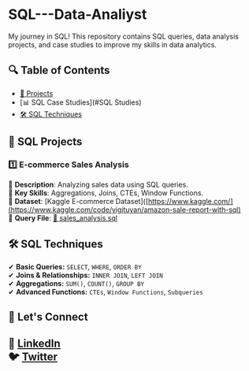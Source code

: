 # SQL---Data-Analiyst
My journey in SQL! This repository contains SQL queries, data analysis projects, and case studies to improve my skills in data analytics.

## 🔍 Table of Contents  
- [📂 Projects](#projects)  
- [📊 SQL Case Studies](#SQL Studies)  
- [🛠️ SQL Techniques](#techniques)

## 📂 SQL Projects  
### 1️⃣ E-commerce Sales Analysis  
🔹 **Description**: Analyzing sales data using SQL queries.  
🔹 **Key Skills**: Aggregations, Joins, CTEs, Window Functions.  
🔹 **Dataset**: [Kaggle E-commerce Dataset]([https://www.kaggle.com/](https://www.kaggle.com/code/yigituyan/amazon-sale-report-with-sql)  
🔹 **Query File**: [📄 sales_analysis.sql](sales_analysis.sql) 

## 🛠️ SQL Techniques  
✔ **Basic Queries:** `SELECT`, `WHERE`, `ORDER BY`  
✔ **Joins & Relationships:** `INNER JOIN`, `LEFT JOIN`  
✔ **Aggregations:** `SUM()`, `COUNT()`, `GROUP BY`  
✔ **Advanced Functions:** `CTEs`, `Window Functions`, `Subqueries` 

## 🔗 Let's Connect  
💼 [LinkedIn](www.linkedin.com/in/yigit-uyan-7235a8238)  
🐦 [Twitter]([your-twitter-url](https://x.com/YigitUyn))  
- 
